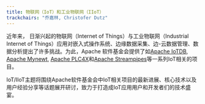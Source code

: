 ```yaml
---
title: 物联网（IoT）和工业物联网（IIoT）
trackchairs: "乔嘉林, Christofer Dutz"
---
```


近年来， 日渐兴起的物联网（Internet of Things）与工业物联网（Industrial Internet of Things）应用对嵌入式操作系统、边缘数据采集、边-云数据管理、数据分析提出了许多挑战。为此，Apache 软件基金会提供了如[Apache IoTDB](https://iotdb.apache.org), [Apache Mynewt](https://mynewt.apache.org), [Apache PLC4X](https://plc4x.apache.org)和[Apache Streampipes](https://streampipes.apache.org)等一系列IoT相关的项目。

IoT/IIoT主题将围绕Apache软件基金会中IoT相关项目的最新进展、核心技术以及用户经验分享等话题展开研讨，致力于打造成IoT应用用户和开发者们的技术盛宴。
